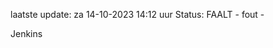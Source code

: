 laatste update: 
za 14-10-2023 14:12   uur 
Status: FAALT - fout - 
<div class="service R">Jenkins</div>